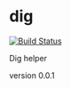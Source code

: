 # dig

[![Build Status](https://travis-ci.org/vsaveliev/dig.svg?branch=master)](https://travis-ci.org/vsaveliev/dig)

Dig helper


version 0.0.1
